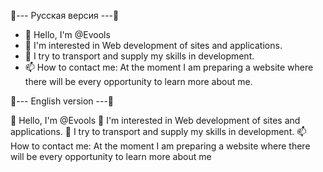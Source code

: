 🌱--- Русская версия ---🌱

- 👋 Hello, I'm @Evools
- 👀 I'm interested in Web development of sites and applications.
- 🌱 I try to transport and supply my skills in development.
- 📫 How to contact me: At the moment I am preparing a website where there will be every opportunity to learn more about me.

🌱--- English version ---🌱

👋 Hello, I'm @Evools
👀 I'm interested in Web development of sites and applications.
🌱 I try to transport and supply my skills in development.
📫 How to contact me: At the moment I am preparing a website where there will be every opportunity to learn more about me


<!---
Evools/Evools is a ✨ special ✨ repository because its `README.md` (this file) appears on your GitHub profile.
You can click the Preview link to take a look at your changes.
--->
